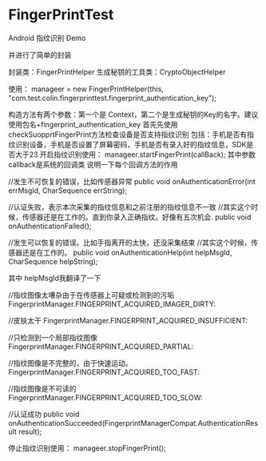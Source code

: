 # FingerPrintTest
Android 指纹识别 Demo

并进行了简单的封装

封装类：FingerPrintHelper
生成秘钥的工具类：CryptoObjectHelper

使用：
 manageer = new FingerPrintHelper(this, "com.test.colin.fingerprinttest.fingerprint_authentication_key");
 
构造方法有两个参数：第一个是 Context，第二个是生成秘钥的Key的名字。建议使用包名+fingerprint_authentication_key
首先先使用checkSuopprtFingerPrint方法检查设备是否支持指纹识别
包括：手机是否有指纹识别设备，手机是否设置了屏幕密码，手机是否有录入好的指纹信息，SDK是否大于23
开启指纹识别使用： manageer.startFingerPrint(callBack);
其中参数callback是系统的回调类
说明一下每个回调方法的作用

 //发生不可恢复的错误，比如传感器异常
public void onAuthenticationError(int errMsgId, CharSequence errString);

//认证失败，表示本次采集的指纹信息和之前注册的指纹信息不一致
//其实这个时候，传感器还是在工作的。直到你录入正确指纹。好像有五次机会.
 public void onAuthenticationFailed();
 
 //发生可以恢复的错误。比如手指离开的太快，还没采集结束
 //其实这个时候，传感器还是在工作的。
 public void onAuthenticationHelp(int helpMsgId, CharSequence helpString);
 
 其中 helpMsgId我翻译了一下
 
//指纹图像太嘈杂由于在传感器上可疑或检测到的污垢
FingerprintManager.FINGERPRINT_ACQUIRED_IMAGER_DIRTY:

//皮肤太干
FingerprintManager.FINGERPRINT_ACQUIRED_INSUFFICIENT:

//只检测到一个局部指纹图像                 
FingerprintManager.FINGERPRINT_ACQUIRED_PARTIAL:

//指纹图像是不完整的，由于快速运动。
FingerprintManager.FINGERPRINT_ACQUIRED_TOO_FAST:

//指纹图像是不可读的
FingerprintManager.FINGERPRINT_ACQUIRED_TOO_SLOW:
                   


 //认证成功
 public void onAuthenticationSucceeded(FingerprintManagerCompat.AuthenticationResult result);

 停止指纹识别使用： manageer.stopFingerPrint();
